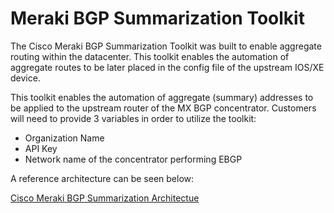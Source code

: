 # Meraki BGP Summarization Toolkit

The Cisco Meraki BGP Summarization Toolkit was built to enable aggregate routing within the datacenter. This toolkit enables the automation of aggregate routes to be later placed in the config file of the upstream IOS/XE device. 

This toolkit enables the automation of aggregate (summary) addresses to be applied to the upstream router of the MX BGP concentrator.
Customers will need to provide 3 variables in order to utilize the toolkit:

- Organization Name
- API Key
- Network name of the concentrator performing EBGP

A reference architecture can be seen below:

[Cisco Meraki BGP Summarization Architectue](https://app.lucidchart.com/documents/view/4ba9e8e6-7b73-4d8f-b936-1c6a073ccec1)

